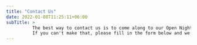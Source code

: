 ```yaml
---
title: "Contact Us"
date: 2022-01-08T11:25:11+06:00
subTitle: >
          The best way to contact us is to come along to our Open Nights.  We hold these on the first Tuesday of each month between 8pm and 10pm at Woodland Stores, Wyesham, NP25 3LD.
          If you can't make that, please fill in the form below and we'll get back to you as soon as we can!
---
```


